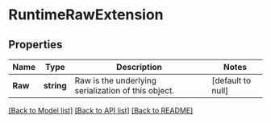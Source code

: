 # RuntimeRawExtension

## Properties
Name | Type | Description | Notes
------------ | ------------- | ------------- | -------------
**Raw** | **string** | Raw is the underlying serialization of this object. | [default to null]

[[Back to Model list]](../README.md#documentation-for-models) [[Back to API list]](../README.md#documentation-for-api-endpoints) [[Back to README]](../README.md)


